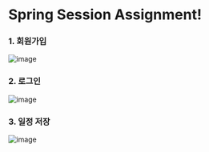 # Spring Session Assignment!

### 1. 회원가입

![image](https://github.com/user-attachments/assets/cad4e3c2-6e66-4c2b-9230-de29874b81ef)

### 2. 로그인
![image](https://github.com/user-attachments/assets/d7807def-fb23-4b3b-9af9-7849e7d4e74d)


### 3. 일정 저장

![image](https://github.com/user-attachments/assets/5b3e15d6-9adf-41d8-821e-49acfbd0bebd)
